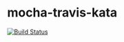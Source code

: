 mocha-travis-kata
=================
[![Build Status](https://travis-ci.org/godcore/mocha-travis-kata.png?branch=master)](https://travis-ci.org/godcore/mocha-travis-kata)
